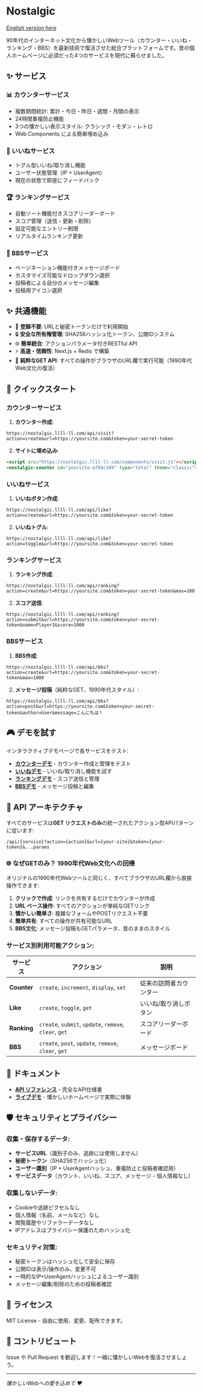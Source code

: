 # Nostalgic

*[English version here](README.md)*

90年代のインターネット文化から懐かしいWebツール（カウンター・いいね・ランキング・BBS）を最新技術で復活させた総合プラットフォームです。昔の個人ホームページに必須だった4つのサービスを現代に蘇らせました。

## ✨ サービス

### 📊 カウンターサービス
- 複数期間統計: 累計・今日・昨日・週間・月間の表示
- 24時間重複防止機能
- 3つの懐かしい表示スタイル: クラシック・モダン・レトロ
- Web Components による簡単埋め込み

### 💖 いいねサービス
- トグル型いいね/取り消し機能
- ユーザー状態管理（IP + UserAgent）
- 現在の状態で即座にフィードバック

### 🏆 ランキングサービス  
- 自動ソート機能付きスコアリーダーボード
- スコア管理（送信・更新・削除）
- 設定可能なエントリー制限
- リアルタイムランキング更新

### 💬 BBSサービス
- ページネーション機能付きメッセージボード
- カスタマイズ可能なドロップダウン選択
- 投稿者による自分のメッセージ編集
- 投稿用アイコン選択

## ✨ 共通機能

- 🚫 **登録不要**: URLと秘密トークンだけで利用開始
- 🔒 **安全な所有権管理**: SHA256ハッシュ化トークン、公開IDシステム
- 🌐 **簡単統合**: アクションパラメータ付きRESTful API
- ⚡ **高速・信頼性**: Next.js + Redis で構築
- 🔗 **純粋なGET API**: すべての操作がブラウザのURL欄で実行可能（1990年代Web文化の復活）

## 🚀 クイックスタート

### カウンターサービス

1. **カウンター作成**:
```
https://nostalgic.llll-ll.com/api/visit?action=create&url=https://yoursite.com&token=your-secret-token
```

2. **サイトに埋め込み**:
```html
<script src="https://nostalgic.llll-ll.com/components/visit.js"></script>
<nostalgic-counter id="yoursite-a7b9c3d4" type="total" theme="classic"></nostalgic-counter>
```

### いいねサービス

1. **いいねボタン作成**:
```
https://nostalgic.llll-ll.com/api/like?action=create&url=https://yoursite.com&token=your-secret-token
```

2. **いいねトグル**:
```
https://nostalgic.llll-ll.com/api/like?action=toggle&url=https://yoursite.com&token=your-secret-token
```

### ランキングサービス

1. **ランキング作成**:
```
https://nostalgic.llll-ll.com/api/ranking?action=create&url=https://yoursite.com&token=your-secret-token&max=100
```

2. **スコア送信**:
```
https://nostalgic.llll-ll.com/api/ranking?action=submit&url=https://yoursite.com&token=your-secret-token&name=Player1&score=1000
```

### BBSサービス

1. **BBS作成**:
```
https://nostalgic.llll-ll.com/api/bbs?action=create&url=https://yoursite.com&token=your-secret-token&max=1000
```

2. **メッセージ投稿**（純粋なGET、1990年代スタイル）:
```
https://nostalgic.llll-ll.com/api/bbs?action=post&url=https://yoursite.com&token=your-secret-token&author=User&message=こんにちは！
```

## 🎮 デモを試す

インタラクティブデモページで各サービスをテスト:

- **[カウンターデモ](https://nostalgic.llll-ll.com/counter)** - カウンター作成と管理をテスト
- **[いいねデモ](https://nostalgic.llll-ll.com/like)** - いいね/取り消し機能を試す  
- **[ランキングデモ](https://nostalgic.llll-ll.com/ranking)** - スコア送信と管理
- **[BBSデモ](https://nostalgic.llll-ll.com/bbs)** - メッセージ投稿と編集

## 🔧 API アーキテクチャ

すべてのサービスは**GET リクエストのみ**の統一されたアクション型APIパターンに従います:

```
/api/{service}?action={action}&url={your-site}&token={your-token}&...params
```

### 🌐 なぜGETのみ？ 1990年代Web文化への回帰

オリジナルの1990年代Webツールと同じく、すべてブラウザのURL欄から直接操作できます:

1. **クリックで作成**: リンクを共有するだけでカウンターが作成
2. **URL ベース操作**: すべてのアクションが単純なGETリンク
3. **懐かしい簡単さ**: 複雑なフォームやPOSTリクエスト不要
4. **簡単共有**: すべての操作が共有可能なURL
5. **BBS文化**: メッセージ投稿もGETパラメータ、昔のままのスタイル

### サービス別利用可能アクション:

| サービス | アクション | 説明 |
|---------|---------|-------------|
| **Counter** | `create`, `increment`, `display`, `set` | 従来の訪問者カウンター |
| **Like** | `create`, `toggle`, `get` | いいね/取り消しボタン |
| **Ranking** | `create`, `submit`, `update`, `remove`, `clear`, `get` | スコアリーダーボード |
| **BBS** | `create`, `post`, `update`, `remove`, `clear`, `get` | メッセージボード |

## 📖 ドキュメント

- **[API リファレンス](docs/API_ja.md)** - 完全なAPI仕様書
- **[ライブデモ](https://nostalgic.llll-ll.com)** - 懐かしいホームページで実際に体験

## 🛡️ セキュリティとプライバシー

### 収集・保存するデータ:
- **サービスURL**（識別子のみ、追跡には使用しません）
- **秘密トークン**（SHA256でハッシュ化）
- **ユーザー識別**（IP + UserAgentハッシュ、重複防止と投稿者確認用）
- **サービスデータ**（カウント、いいね、スコア、メッセージ - 個人情報なし）

### 収集しないデータ:
- Cookieや追跡ピクセルなし
- 個人情報（名前、メールなど）なし
- 閲覧履歴やリファラーデータなし
- IPアドレスはプライバシー保護のためハッシュ化

### セキュリティ対策:
- 秘密トークンはハッシュ化して安全に保存
- 公開IDは表示/操作のみ、変更不可
- 一時的なIP+UserAgentハッシュによるユーザー識別
- メッセージ編集/削除のための投稿者確認

## 📜 ライセンス

MIT License - 自由に使用、変更、配布できます。

## 🌟 コントリビュート

Issue や Pull Request を歓迎します！一緒に懐かしいWebを復活させましょう。

---

*懐かしいWebへの愛を込めて ❤️*